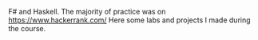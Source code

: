 F# and Haskell.
The majority of practice was on https://www.hackerrank.com/
Here some labs and projects I made during the course.